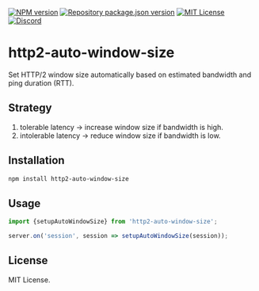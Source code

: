 [![NPM version](https://img.shields.io/npm/v/http2-auto-window-size?color=%23cb3837&style=flat-square)](https://www.npmjs.com/package/http2-auto-window-size)
[![Repository package.json version](https://img.shields.io/github/package-json/v/vilicvane/http2-auto-window-size?color=%230969da&label=repo&style=flat-square)](./package.json)
[![MIT License](https://img.shields.io/badge/license-MIT-999999?style=flat-square)](./LICENSE)
[![Discord](https://img.shields.io/badge/chat-discord-5662f6?style=flat-square)](https://discord.gg/wEVn2qcf8h)

# http2-auto-window-size

Set HTTP/2 window size automatically based on estimated bandwidth and ping duration (RTT).

## Strategy

1. tolerable latency -> increase window size if bandwidth is high.
2. intolerable latency -> reduce window size if bandwidth is low.

## Installation

```sh
npm install http2-auto-window-size
```

## Usage

```js
import {setupAutoWindowSize} from 'http2-auto-window-size';

server.on('session', session => setupAutoWindowSize(session));
```

## License

MIT License.
